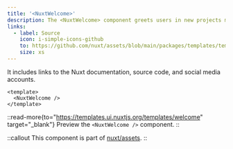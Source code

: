 ```yaml
---
title: '<NuxtWelcome>'
description: The <NuxtWelcome> component greets users in new projects made from the starter template.
links:
  - label: Source
    icon: i-simple-icons-github
    to: https://github.com/nuxt/assets/blob/main/packages/templates/templates/welcome/index.html
    size: xs
---
```


It includes links to the Nuxt documentation, source code, and social media accounts.

```vue [app.vue]
<template>
  <NuxtWelcome />
</template>
```

::read-more{to="https://templates.ui.nuxtjs.org/templates/welcome" target="_blank"}
Preview the `<NuxtWelcome />` component.
::

::callout
This component is part of [nuxt/assets](https://github.com/nuxt/assets).
::
